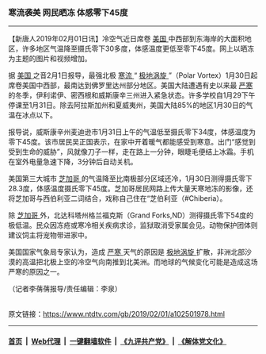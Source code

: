 ### 寒流袭美 网民晒冻 体感零下45度
------------------------

<div class="post_content">
 <p>
  【新唐人2019年02月01日讯】冷空气近日席卷
  <a href="https://www.ntdtv.com/gb/美国.htm">
   美国
  </a>
  中西部到东海岸的大面积地区，许多地区气温降至摄氏零下30多度，体感温度更低至零下45度。网上以晒冻为主题的图片和视频增加。
 </p>
 <p>
  据
  <a href="https://www.ntdtv.com/gb/美国.htm">
   美国
  </a>
  之音2月1日报导，最强北极
  <a href="https://www.ntdtv.com/gb/寒流.htm">
   寒流
  </a>
  “
  <a href="https://www.ntdtv.com/gb/极地涡旋.htm">
   极地涡旋
  </a>
  ”（Polar Vortex）1月30日起席卷美国中西部，最南达到佛罗里达州部分地区。美国大陆遭遇有史以来最
  <a href="https://www.ntdtv.com/gb/严寒.htm">
   严寒
  </a>
  的冬季，伊利诺伊、密西根和威斯康辛三州进入紧急状态。许多学校自1月29下午停课至1月31日。除去阿拉斯加州和夏威夷州，美国大陆85%的地区1月30日的气温在冰点以下。
 </p>
 <p>
  报导说，威斯康辛州麦迪逊市1月31日上午的气温低至摄氏零下34度，体感温度为零下45度。该市居民吴正国表示，在家中开着暖气都能感受到寒意。出门“感觉到受到生命的威胁”，风就像刀子一样，走在路上一分钟，眼睫毛便结上冰霜。手机在室外电量急速下降，3分钟后自动关机。
 </p>
 <p>
  美国第三大城市
  <a href="https://www.ntdtv.com/gb/芝加哥.htm">
   芝加哥
  </a>
  的气温降至比南极部分区域还冷，1月30日测得摄氏零下28.3度，体感温度摄氏零下45度。芝加哥居民网路上传大量天寒地冻的影像，还将芝加哥与西伯利亚二词结合，戏称自己住在“芝伯利亚（#Chiberia）。
 </p>
 <p>
  除
  <a href="https://www.ntdtv.com/gb/芝加哥.htm">
   芝加哥
  </a>
  外，北达科塔州格兰福克斯（Grand Forks,ND）测得摄氏零下54度的极低温。民众因冻疮或寒冷相关疾病求诊，监狱取消受家属会见。动物保护团体则建议饲主将宠物带进家中。
 </p>
 <p>
  美国国家气象局专家认为，造成
  <a href="https://www.ntdtv.com/gb/严寒.htm">
   严寒
  </a>
  天气的原因是
  <a href="https://www.ntdtv.com/gb/极地涡旋.htm">
   极地涡旋
  </a>
  扩散，非洲北部沙漠的高温把北极上空的冷空气向南推到北美洲。而地球的气候变化可能是造成这场严寒的原因之一。
 </p>
 <p>
  （记者李蒨蒨报导/责任编辑：李泉）
 </p>
 <div class="single_ad">
 </div>
</div>

<br/>原文链接：https://www.ntdtv.com/gb/2019/02/01/a102501978.html


------------------------
#### [首页](https://github.com/gfw-breaker/banned-news/blob/master/README.md) &nbsp;|&nbsp; [Web代理](https://github.com/labour-camp/helloworld) &nbsp;|&nbsp; [一键翻墙软件](https://github.com/gfw-breaker/nogfw/blob/master/README.md) &nbsp;|&nbsp; [《九评共产党》](https://github.com/gfw-breaker/9ping.md/blob/master/README.md#九评之一评共产党是什么) &nbsp;|&nbsp; [《解体党文化》](https://github.com/gfw-breaker/jtdwh.md/blob/master/README.md#绪论)

